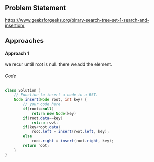 ## Problem Statement
https://www.geeksforgeeks.org/binary-search-tree-set-1-search-and-insertion/

## Approaches
#### Approach 1
we recur untill root is null. there we add the element.

###### Code
```java
class Solution {
    // Function to insert a node in a BST.
    Node insert(Node root, int key) {
        // your code here
        if(root==null)
            return new Node(key);
        if(root.data==key)
            return root;
        if(key<root.data)
            root.left = insert(root.left, key);
        else
            root.right = insert(root.right, key);
        return root;
    }
}
```